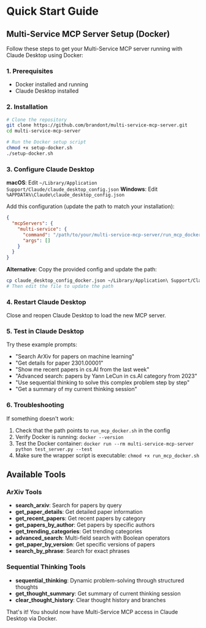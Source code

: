 # Quick Start Guide

## Multi-Service MCP Server Setup (Docker)

Follow these steps to get your Multi-Service MCP server running with Claude Desktop using Docker:

### 1. Prerequisites
- Docker installed and running
- Claude Desktop installed

### 2. Installation
```bash
# Clone the repository
git clone https://github.com/brandont/multi-service-mcp-server.git
cd multi-service-mcp-server

# Run the Docker setup script
chmod +x setup-docker.sh
./setup-docker.sh
```

### 3. Configure Claude Desktop

**macOS**: Edit `~/Library/Application Support/Claude/claude_desktop_config.json`
**Windows**: Edit `%APPDATA%\Claude\claude_desktop_config.json`

Add this configuration (update the path to match your installation):
```json
{
  "mcpServers": {
    "multi-service": {
      "command": "/path/to/your/multi-service-mcp-server/run_mcp_docker.sh",
      "args": []
    }
  }
}
```

**Alternative**: Copy the provided config and update the path:
```bash
cp claude_desktop_config_docker.json ~/Library/Application\ Support/Claude/claude_desktop_config.json
# Then edit the file to update the path
```

### 4. Restart Claude Desktop

Close and reopen Claude Desktop to load the new MCP server.

### 5. Test in Claude Desktop

Try these example prompts:
- "Search ArXiv for papers on machine learning"
- "Get details for paper 2301.00001"
- "Show me recent papers in cs.AI from the last week"
- "Advanced search: papers by Yann LeCun in cs.AI category from 2023"
- "Use sequential thinking to solve this complex problem step by step"
- "Get a summary of my current thinking session"

### 6. Troubleshooting

If something doesn't work:
1. Check that the path points to `run_mcp_docker.sh` in the config
2. Verify Docker is running: `docker --version`
3. Test the Docker container: `docker run --rm multi-service-mcp-server python test_server.py --test`
4. Make sure the wrapper script is executable: `chmod +x run_mcp_docker.sh`

## Available Tools

### ArXiv Tools
- **search_arxiv**: Search for papers by query
- **get_paper_details**: Get detailed paper information
- **get_recent_papers**: Get recent papers by category
- **get_papers_by_author**: Get papers by specific authors
- **get_trending_categories**: Get trending categories
- **advanced_search**: Multi-field search with Boolean operators
- **get_paper_by_version**: Get specific versions of papers
- **search_by_phrase**: Search for exact phrases

### Sequential Thinking Tools
- **sequential_thinking**: Dynamic problem-solving through structured thoughts
- **get_thought_summary**: Get summary of current thinking session
- **clear_thought_history**: Clear thought history and branches

That's it! You should now have Multi-Service MCP access in Claude Desktop via Docker.
